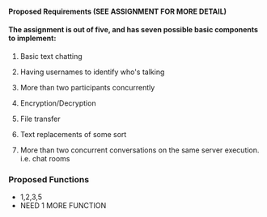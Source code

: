 #### Proposed Requirements (SEE ASSIGNMENT FOR MORE DETAIL)
#### The assignment is out of five, and has seven possible basic components to implement:
1. Basic text chatting


2. Having usernames to identify who's talking

  
3. More than two participants concurrently

4. Encryption/Decryption


5. File transfer

  
6. Text replacements of some sort

7. More than two concurrent conversations on the same server execution. i.e. chat rooms

### Proposed Functions
* 1,2,3,5
* NEED 1 MORE FUNCTION
